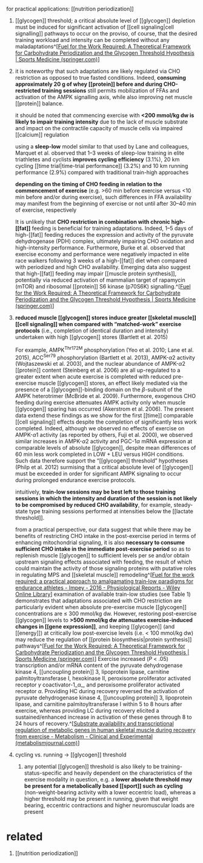 for practical applications: [[nutrition periodization]]

1. [[glycogen]] threshold; a critical absolute level of [[glycogen]] depletion must be induced for significant activation of [[cell signaling|cell signalling]] pathways to occur on the proviso, of course, that the desired training workload and intensity can be completed without any maladaptations^[[Fuel for the Work Required: A Theoretical Framework for Carbohydrate Periodization and the Glycogen Threshold Hypothesis | Sports Medicine (springer.com)](https://link.springer.com/article/10.1007/s40279-018-0867-7#Sec8)]
2. it is noteworthy that such adaptations are likely regulated via CHO restriction as opposed to true fasted conditions. Indeed, **consuming approximately 20 g of whey [[protein]] before and during CHO-restricted training sessions** still permits mobilization of FFAs and activation of the AMPK signalling axis, while also improving net muscle [[protein]] balance.
   
   it should be noted that commencing exercise with **<200 mmol/kg dw is likely to impair training intensity** due to the lack of muscle substrate and impact on the contractile capacity of muscle cells via impaired [[calcium]] regulation
   
   using a **sleep-low** model similar to that used by Lane and colleagues, Marquet et al. observed that 1–3 weeks of sleep-low training in elite triathletes and cyclists **improves cycling efficiency** (3.1%), 20 km cycling [[time trial|time-trial performance]] (3.2%) and 10 km running performance (2.9%) compared with traditional train-high approaches
   
   **depending on the timing of CHO feeding in relation to the commencement of exercise** (e.g. >60 min before exercise versus <10 min before and/or during exercise), such differences in FFA availability may manifest from the beginning of exercise or not until after 30–40 min of exercise, respectively
   
   It is unlikely that **CHO restriction in combination with chronic high-[[fat]]** feeding is beneficial for training adaptations. Indeed, 1–5 days of high-[[fat]] feeding reduces the expression and activity of the pyruvate dehydrogenase (PDH) complex, ultimately impairing CHO oxidation and high-intensity performance. Furthermore, Burke et al. observed that exercise economy and performance were negatively impacted in elite race walkers following 3 weeks of a high-[[fat]] diet when compared with periodized and high CHO availability. Emerging data also suggest that high-[[fat]] feeding may impair [[muscle protein synthesis]], potentially via reduced activation of mammalian target of rapamycin (mTOR) and ribosomal [[protein]] S6 kinase (p70S6K) signalling.^[[Fuel for the Work Required: A Theoretical Framework for Carbohydrate Periodization and the Glycogen Threshold Hypothesis | Sports Medicine (springer.com)](https://link.springer.com/article/10.1007/s40279-018-0867-7)]
3. **reduced muscle [[glycogen]] stores induce greater [[skeletal muscle]] [[cell signaling]] when compared with “matched-work” exercise protocols** (i.e., completion of identical duration and intensity) undertaken with high [[glycogen]] stores (Bartlett et al. 2015)
   
   For example, AMPK<sup>Thr172M</sup> phosphorylation (Yeo et al. 2010; Lane et al. 2015), ACC<sup>Ser79</sup> phosphorylation (Bartlett et al. 2013), AMPK-*α*2 activity (Wojtaszewski et al. 2003), and the nuclear abundance of AMPK-*α*2 [[protein]] content (Steinberg et al. 2006) are all up-regulated to a greater extent when acute exercise is completed with reduced pre-exercise muscle [[glycogen]] stores, an effect likely mediated via the presence of a [[glycogen]]-binding domain on the *β*-subunit of the AMPK heterotrimer (McBride et al. 2009). Furthermore, exogenous CHO feeding during exercise attenuates AMPK activity only when muscle [[glycogen]] sparing has occurred (Akerstrom et al. 2006). The present data extend these findings as we show for the first [[time]] comparable [[cell signaling]] effects despite the completion of significantly less work completed. Indeed, although we observed no effects of exercise on AMPK-*α*1 activity (as reported by others, Fuji et al. 2000), we observed similar increases in AMPK-*α*2 activity and PGC-1*α* mRNA expression at comparable levels of absolute [[glycogen]], despite mean differences of 60 min less work completed in LOW + LEU versus HIGH conditions. Such data therefore support the “[[glycogen]] threshold” hypotheses (Philp et al. 2012) surmising that a critical absolute level of [[glycogen]] must be exceeded in order for significant AMPK signaling to occur during prolonged endurance exercise protocols.
   
   intuitively, **train-low sessions may be best left to those training sessions in which the intensity and duration of the session is not likely to be compromised by reduced CHO availability**, for example, steady-state type training sessions performed at intensities below the [[lactate threshold]].
   
   from a practical perspective, our data suggest that while there may be benefits of restricting CHO intake in the post-exercise period in terms of enhancing mitochondrial signaling, it is also **necessary to consume sufficient CHO intake in the immediate post-exercise period** so as to replenish muscle [[glycogen]] to sufficient levels per se and/or obtain upstream signaling effects associated with feeding, the result of which could maintain the activity of those signaling proteins with putative roles in regulating MPS and [[skeletal muscle]] remodeling^[[Fuel for the work required: a practical approach to amalgamating train‐low paradigms for endurance athletes - Impey - 2016 - Physiological Reports - Wiley Online Library](https://physoc.onlinelibrary.wiley.com/doi/full/10.14814/phy2.12803)]
   examination of available train-low studies (see Table 1) demonstrates that adaptations associated with CHO restriction are particularly evident when absolute pre-exercise muscle [[glycogen]] concentrations are ≤ 300 mmol/kg dw. However, restoring post-exercise [[glycogen]] levels to **>500 mmol/kg dw attenuates exercise-induced changes in [[gene expression]]**, and keeping [[glycogen]] (and [[energy]]) at critically low post-exercise levels (i.e. < 100 mmol/kg dw) may reduce the regulation of [[protein biosynthesis|protein synthesis]] pathways^[[Fuel for the Work Required: A Theoretical Framework for Carbohydrate Periodization and the Glycogen Threshold Hypothesis | Sports Medicine (springer.com)](https://link.springer.com/article/10.1007/s40279-018-0867-7)]
   Exercise increased (_P_ < .05) transcription and/or mRNA content of the pyruvate dehydrogenase kinase 4, [[uncoupling protein]] 3, lipoprotein lipase, carnitine palmitoyltransferase I, hexokinase II, peroxisome proliferator activated receptor _γ_ coactivator-1_α_, and peroxisome proliferator activated receptor _α_. Providing HC during recovery reversed the activation of pyruvate dehydrogenase kinase 4, [[uncoupling protein]] 3, lipoprotein lipase, and carnitine palmitoyltransferase I within 5 to 8 hours after exercise, whereas providing LC during recovery elicited a sustained/enhanced increase in activation of these genes through 8 to 24 hours of recovery.^[[Substrate availability and transcriptional regulation of metabolic genes in human skeletal muscle during recovery from exercise - Metabolism - Clinical and Experimental (metabolismjournal.com)](https://www.metabolismjournal.com/article/S0026-0495(05)00131-9/abstract)]
4. cycling vs. running → [[glycogen]] threshold
	1. any potential [[glycogen]] threshold is also likely to be training-status-specific and heavily dependent on the characteristics of the exercise modality in question, e.g. a **lower absolute threshold may be present for a metabolically based [[sport]] such as cycling** (non-weight-bearing activity with a lower eccentric load), whereas a higher threshold may be present in running, given that weight bearing, eccentric contractions and higher neuromuscular loads are present

# related
1. [[nutrition periodization]]